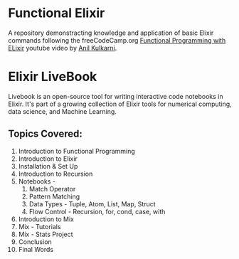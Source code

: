 # Functional Elixir

A repository demonstracting knowledge and application of basic Elixir commands following the freeCodeCamp.org [Functional Programming with ELixir](https://youtu.be/IiIgm_yaoOA) youtube video by [Anil Kulkarni](https://github.com/evolutionengine).


# Elixir LiveBook

Livebook is an open-source tool for writing interactive code notebooks in Elixir. It's part of a growing collection of Elixir tools for numerical computing, data science, and Machine Learning.

## Topics Covered:

1. Introduction to Functional Programming
2. Introduction to Elixir
3. Installation & Set Up
4. Introduction to Recursion
5. Notebooks -
   1. Match Operator
   2. Pattern Matching
   3. Data Types - Tuple, Atom, List, Map, Struct
   4. Flow Control - Recursion, for, cond, case, with
6. Introduction to Mix
7. Mix - Tutorials
8. Mix - Stats Project
9. Conclusion
10. Final Words
